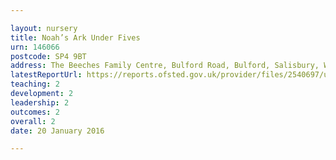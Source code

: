 ```yaml
---

layout: nursery
title: Noah’s Ark Under Fives
urn: 146066
postcode: SP4 9BT
address: The Beeches Family Centre, Bulford Road, Bulford, Salisbury, Wiltshire, SP4 9BT
latestReportUrl: https://reports.ofsted.gov.uk/provider/files/2540697/urn/146066.pdf
teaching: 2
development: 2
leadership: 2
outcomes: 2
overall: 2
date: 20 January 2016

---
```

